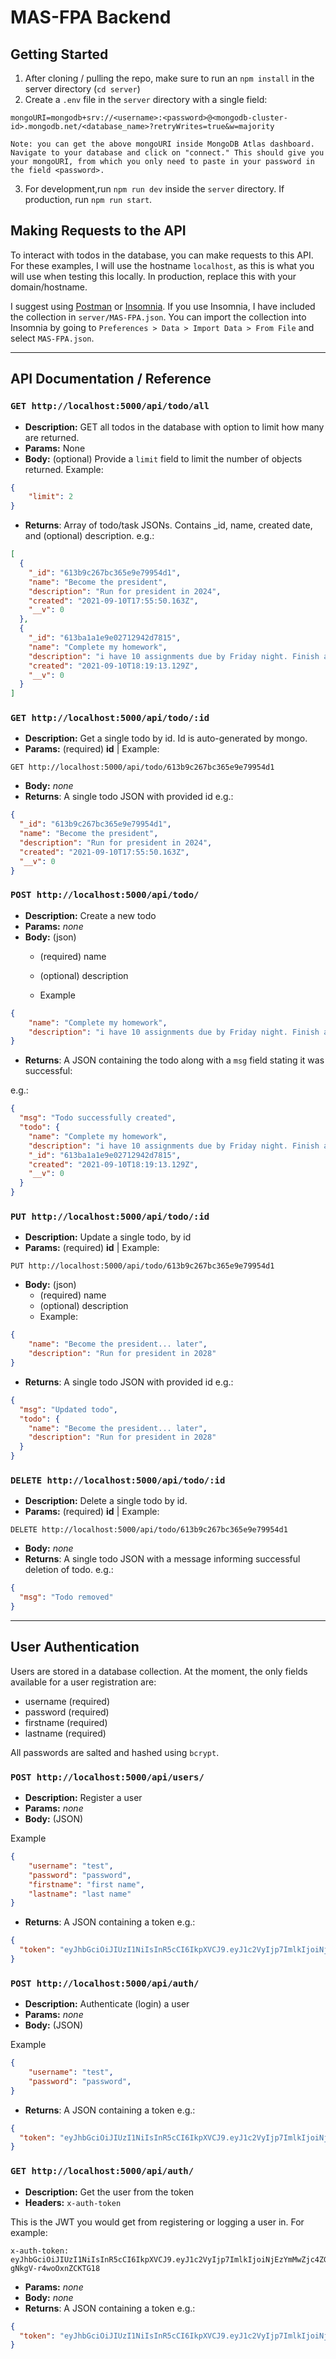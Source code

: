 # MAS-FPA Backend

## Getting Started
1. After cloning / pulling the repo, make sure to run an `npm install` in the server directory (`cd server`)
2. Create a `.env` file in the `server` directory with a single field:
```
mongoURI=mongodb+srv://<username>:<password>@<mongodb-cluster-id>.mongodb.net/<database_name>?retryWrites=true&w=majority
```
    Note: you can get the above mongoURI inside MongoDB Atlas dashboard. Navigate to your database and click on "connect." This should give you your mongoURI, from which you only need to paste in your password in the field <password>.

3. For development,run `npm run dev` inside the `server` directory. If production, run `npm run start`.

## Making Requests to the API

To interact with todos in the database, you can make requests to this API. For these examples, I will use the hostname `localhost`, as this is what you will use when testing this locally. In production, replace this with your domain/hostname.

I suggest using [Postman](https://www.postman.com/) or [Insomnia](https://insomnia.rest/). If you use Insomnia, I have included the collection in `server/MAS-FPA.json`. You can import the collection into Insomnia by going to `Preferences > Data > Import Data > From File` and select `MAS-FPA.json`.

---

## API Documentation / Reference

### `GET http://localhost:5000/api/todo/all`
- **Description:** GET all todos in the database with option to limit how many are returned.
- **Params:** None
- **Body:** (optional) Provide a `limit` field to limit the number of objects returned.
Example:
```json
{
    "limit": 2
}
```
- **Returns**: Array of todo/task JSONs. Contains _id, name, created date, and (optional) description.
e.g.:
```json
[
  {
    "_id": "613b9c267bc365e9e79954d1",
    "name": "Become the president",
    "description": "Run for president in 2024",
    "created": "2021-09-10T17:55:50.163Z",
    "__v": 0
  },
  {
    "_id": "613ba1a1e9e02712942d7815",
    "name": "Complete my homework",
    "description": "i have 10 assignments due by Friday night. Finish assignments 2, 3, 6, and 7 first.",
    "created": "2021-09-10T18:19:13.129Z",
    "__v": 0
  }
]
```

### `GET http://localhost:5000/api/todo/:id`
- **Description:** Get a single todo by id. Id is auto-generated by mongo.
- **Params:** (required) **id** | Example:
```
GET http://localhost:5000/api/todo/613b9c267bc365e9e79954d1
```
- **Body:** *none*
- **Returns**: A single todo JSON with provided id
e.g.:
```json
{
  "_id": "613b9c267bc365e9e79954d1",
  "name": "Become the president",
  "description": "Run for president in 2024",
  "created": "2021-09-10T17:55:50.163Z",
  "__v": 0
}
```

### `POST http://localhost:5000/api/todo/`
- **Description:** Create a new todo
- **Params:** *none*
- **Body:** (json)
    - (required) name
    - (optional) description

    - Example
```json
{
    "name": "Complete my homework",
    "description": "i have 10 assignments due by Friday night. Finish assignments 2, 3, 6, and 7 first."
}
```
- **Returns**: A JSON containing the todo along with a `msg` field stating it was successful:

e.g.:
```json
{
  "msg": "Todo successfully created",
  "todo": {
    "name": "Complete my homework",
    "description": "i have 10 assignments due by Friday night. Finish assignments 2, 3, 6, and 7 first.",
    "_id": "613ba1a1e9e02712942d7815",
    "created": "2021-09-10T18:19:13.129Z",
    "__v": 0
  }
}
```

### `PUT http://localhost:5000/api/todo/:id`
- **Description:** Update a single todo, by id
- **Params:** (required) **id** | Example:
```
PUT http://localhost:5000/api/todo/613b9c267bc365e9e79954d1
```
- **Body:** (json)
    - (required) name
    - (optional) description
    - Example:
```json
{
	"name": "Become the president... later",
	"description": "Run for president in 2028"
}
```
- **Returns**: A single todo JSON with provided id
e.g.:
```json
{
  "msg": "Updated todo",
  "todo": {
    "name": "Become the president... later",
    "description": "Run for president in 2028"
  }
}
```

### `DELETE http://localhost:5000/api/todo/:id`
- **Description:** Delete a single todo by id.
- **Params:** (required) **id** | Example:
```
DELETE http://localhost:5000/api/todo/613b9c267bc365e9e79954d1
```
- **Body:** *none*
- **Returns**: A single todo JSON with a message informing successful deletion of todo.
e.g.:
```json
{
  "msg": "Todo removed"
}
```

---

## User Authentication

Users are stored in a database collection. At the moment, the only fields available for a user registration are:

- username (required)
- password (required)
- firstname (required)
- lastname (required)

All passwords are salted and hashed using `bcrypt`.

### `POST http://localhost:5000/api/users/`
- **Description:** Register a user 
- **Params:** *none*
- **Body:** (JSON)

Example
```json
{
	"username": "test",
	"password": "password",
	"firstname": "first name",
	"lastname": "last name"
}
```
- **Returns**: A JSON containing a token
e.g.:
```json
{
  "token": "eyJhbGciOiJIUzI1NiIsInR5cCI6IkpXVCJ9.eyJ1c2VyIjp7ImlkIjoiNjEzYmMwZjc4ZGQzN2Y2OGYzNWRiZmZmIn0sImlhdCI6MTYzMTMwNTk3NiwiZXhwIjoxNjMxNjY1OTc2fQ.SGbJFvTRDCFgc8luGDHdf_-gNkgV-r4woOxnZCKTG18"
}
```

### `POST http://localhost:5000/api/auth/`
- **Description:** Authenticate (login) a user 
- **Params:** *none*
- **Body:** (JSON)

Example
```json
{
	"username": "test",
	"password": "password",
}
```
- **Returns**: A JSON containing a token
e.g.:
```json
{
  "token": "eyJhbGciOiJIUzI1NiIsInR5cCI6IkpXVCJ9.eyJ1c2VyIjp7ImlkIjoiNjEzYmMwZjc4ZGQzN2Y2OGYzNWRiZmZmIn0sImlhdCI6MTYzMTMwNTk3NiwiZXhwIjoxNjMxNjY1OTc2fQ.SGbJFvTRDCFgc8luGDHdf_-gNkgV-r4woOxnZCKTG18"
}
```

### `GET http://localhost:5000/api/auth/`
- **Description:** Get the user from the token
- **Headers:** `x-auth-token`

This is the JWT you would get from registering or logging a user in. For example:
```
x-auth-token: eyJhbGciOiJIUzI1NiIsInR5cCI6IkpXVCJ9.eyJ1c2VyIjp7ImlkIjoiNjEzYmMwZjc4ZGQzN2Y2OGYzNWRiZmZmIn0sImlhdCI6MTYzMTMwNTk3NiwiZXhwIjoxNjMxNjY1OTc2fQ.SGbJFvTRDCFgc8luGDHdf_-gNkgV-r4woOxnZCKTG18
```
- **Params:** *none*
- **Body:** *none*
- **Returns**: A JSON containing a token
e.g.:
```json
{
  "token": "eyJhbGciOiJIUzI1NiIsInR5cCI6IkpXVCJ9.eyJ1c2VyIjp7ImlkIjoiNjEzYmMwZjc4ZGQzN2Y2OGYzNWRiZmZmIn0sImlhdCI6MTYzMTMwNTk3NiwiZXhwIjoxNjMxNjY1OTc2fQ.SGbJFvTRDCFgc8luGDHdf_-gNkgV-r4woOxnZCKTG18"
}
```